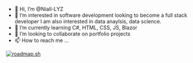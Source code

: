 - 👋 Hi, I’m @Niall-LYZ
- 👀 I’m interested in software development looking to become a full stack developer I am also interested in data anaylsis, data science.
- 🌱 I’m currently learning C#, HTML, CSS, JS, Blazor 
- 💞️ I’m looking to collaborate on portfolio projects
- 📫 How to reach me ...

<a href="https://roadmap.sh"><img src="https://roadmap.sh/card/tall/6697db2ebf471856f5f5c264?variant=dark" alt="roadmap.sh"/></a>

<!---
Niall-LYZ/Niall-LYZ is a ✨ special ✨ repository because its `README.md` (this file) appears on your GitHub profile.
You can click the Preview link to take a look at your changes.
--->
